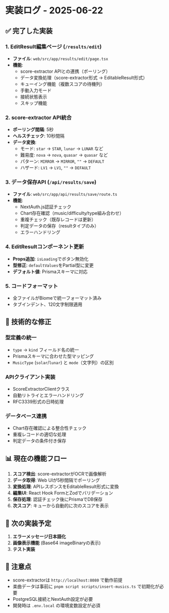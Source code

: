 # 実装ログ - 2025-06-22

## ✅ 完了した実装

### 1. EditResult編集ページ (`/results/edit`)
- **ファイル**: `web/src/app/results/edit/page.tsx`
- **機能**:
  - score-extractor APIとの連携（ポーリング）
  - データ変換処理（score-extractor形式 → EditableResult形式）
  - キューイング機能（複数スコアの待機列）
  - 手動入力モード
  - 接続状態表示
  - スキップ機能

### 2. score-extractor API統合
- **ポーリング間隔**: 5秒
- **ヘルスチェック**: 10秒間隔
- **データ変換**:
  - モード: `star` → `STAR`, `lunar` → `LUNAR` など
  - 難易度: `nova` → `nova`, `quasar` → `quasar` など
  - パターン: `MIRROR` → `MIRROR`, `""` → `DEFAULT`
  - ハザード: `LV1` → `LV1`, `""` → `DEFAULT`

### 3. データ保存API (`/api/results/save`)
- **ファイル**: `web/src/app/api/results/save/route.ts`
- **機能**:
  - NextAuth.js認証チェック
  - Chart存在確認（music/difficulty/type組み合わせ）
  - 重複チェック（既存レコードは更新）
  - 判定データの保存（resultタイプのみ）
  - エラーハンドリング

### 4. EditResultコンポーネント更新
- **Props追加**: `isLoading`でボタン無効化
- **型修正**: `defaultValues`をPartial型に変更
- **デフォルト値**: Prismaスキーマに対応

### 5. コードフォーマット
- 全ファイルがBiomeで統一フォーマット済み
- タブインデント、120文字制限適用

## 🔧 技術的な修正

### 型定義の統一
- `type` → `kind` フィールド名の統一
- Prismaスキーマに合わせた型マッピング
- `MusicType` (`solar`/`lunar`) と `mode`（文字列）の区別

### APIクライアント実装
- ScoreExtractorClientクラス
- 自動リトライとエラーハンドリング
- RFC3339形式の日時処理

### データベース連携
- Chart存在確認による整合性チェック
- 重複レコードの適切な処理
- 判定データの条件付き保存

## 📊 現在の機能フロー

1. **スコア検出**: score-extractorがOCRで画像解析
2. **データ取得**: Web UIが5秒間隔でポーリング
3. **変換処理**: APIレスポンスをEditableResult形式に変換
4. **編集UI**: React Hook FormとZodでバリデーション
5. **保存処理**: 認証チェック後にPrismaでDB保存
6. **次スコア**: キューから自動的に次のスコアを表示

## 🎯 次の実装予定

1. **エラーメッセージ日本語化**
2. **画像表示機能** (Base64 imageBinaryの表示)
3. **テスト実装**

## 📝 注意点

- score-extractorは `http://localhost:8080` で動作前提
- 楽曲データは事前に `pnpm script scripts/insert-musics.ts` で初期化が必要
- PostgreSQL接続とNextAuth設定が必要
- 開発時は `.env.local` の環境変数設定が必須
